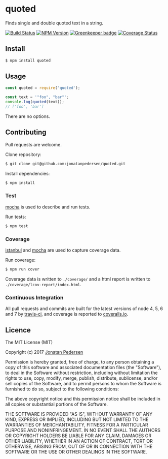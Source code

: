 # quoted
Finds single and double quoted text in a string.

[![Build Status](https://travis-ci.org/jonatanpedersen/quoted.svg?branch=master)](https://travis-ci.org/jonatanpedersen/quoted)
[![NPM Version](https://img.shields.io/npm/v/quoted.svg)](https://www.npmjs.com/package/quoted)
[![Greenkeeper badge](https://badges.greenkeeper.io/jonatanpedersen/quoted.svg)](https://greenkeeper.io/)
[![Coverage Status](https://coveralls.io/repos/github/jonatanpedersen/quoted/badge.svg)](https://coveralls.io/github/jonatanpedersen/quoted)

## Install
``` bash
$ npm install quoted
```

## Usage

``` javascript
const quoted = require('quoted');

const text = '"foo", "bar"';
console.log(quoted(text));
// ['foo', 'bar']
```

There are no options.

## Contributing
Pull requests are welcome.

Clone repository:
``` bash
$ git clone git@github.com:jonatanpedersen/quoted.git
```

Install dependencies:
``` bash
$ npm install
```

### Test
[mocha](https://github.com/mochajs/mocha) is used to describe and run tests.

Run tests:
``` bash
$ npm test
```

### Coverage
[istanbul](https://github.com/gotwarlost/istanbul) and [mocha](https://github.com/mochajs/mocha) are used to capture coverage data. 

Run coverage:
``` bash
$ npm run cover
```

Coverage data is written to `./coverage/` and a html report is written to `./coverage/lcov-report/index.html`.

### Continuous Integration
All pull requests and commits are built for the latest versions of node 4, 5, 6 and 7 by [travis-ci](https://travis-ci.org/), and coverage is reported to [coveralls.io](https://travis-ci.org/).

## Licence
The MIT License (MIT)

Copyright (c) 2017 [Jonatan Pedersen](https://www.jonatanpedersen.com/)

Permission is hereby granted, free of charge, to any person obtaining a copy
of this software and associated documentation files (the "Software"), to deal
in the Software without restriction, including without limitation the rights
to use, copy, modify, merge, publish, distribute, sublicense, and/or sell
copies of the Software, and to permit persons to whom the Software is
furnished to do so, subject to the following conditions:

The above copyright notice and this permission notice shall be included in
all copies or substantial portions of the Software.

THE SOFTWARE IS PROVIDED "AS IS", WITHOUT WARRANTY OF ANY KIND, EXPRESS OR
IMPLIED, INCLUDING BUT NOT LIMITED TO THE WARRANTIES OF MERCHANTABILITY,
FITNESS FOR A PARTICULAR PURPOSE AND NONINFRINGEMENT. IN NO EVENT SHALL THE
AUTHORS OR COPYRIGHT HOLDERS BE LIABLE FOR ANY CLAIM, DAMAGES OR OTHER
LIABILITY, WHETHER IN AN ACTION OF CONTRACT, TORT OR OTHERWISE, ARISING FROM,
OUT OF OR IN CONNECTION WITH THE SOFTWARE OR THE USE OR OTHER DEALINGS IN
THE SOFTWARE.
